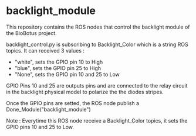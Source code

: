 # backlight_module

This repository contains the ROS nodes that control the backlight module 
of the BioBotus project. 

backlight_control.py is subscribing to Backlight_Color which is a string 
ROS topics. It can received 3 values :

- "white", sets the GPIO pin 10 to High
- "blue", sets the GPIO pin 25 to High
- "None", sets the GPIO pin 10 and 25 to Low

GPIO Pins 10 and 25 are outputs pins and are connected to the relay circuit 
in the backlight physical model to polarize the the diodes stripes.

Once the GPIO pins are setted, the ROS node publish a 
Done_Module("backlight_module")

Note : Everytime this ROS node receive a Backlight_Color topics, it sets the 
       GPIO pins 10 and 25 to Low. 

